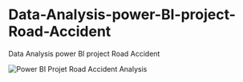 # Data-Analysis-power-BI-project-Road-Accident
Data Analysis power BI project Road Accident

![Power BI Projet Road Accident Analysis](https://github.com/OumaymaRadi/Data-Analysis-power-BI-project-Road-Accident/assets/147612401/799d00d1-fd24-42f7-9445-ed7dbf18d642)
